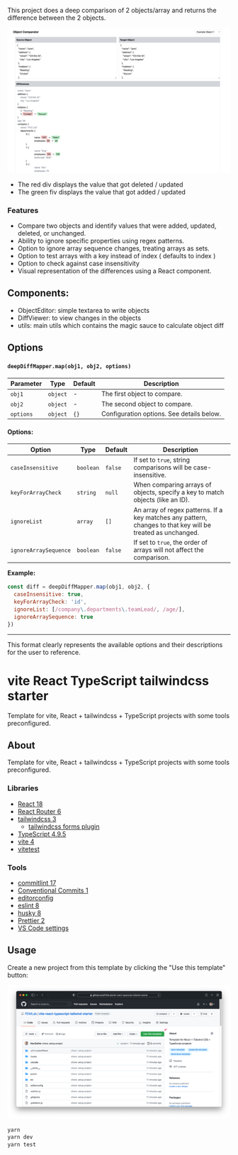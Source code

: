 This project does a deep comparison of 2 objects/array and returns the difference between the 2 objects.

![Screenshot](assets/screenshot.png)

- The red div displays the value that got deleted / updated 
- The green fiv displays the value that got added / updated

### Features
- Compare two objects and identify values that were added, updated, deleted, or unchanged.
- Ability to ignore specific properties using regex patterns.
- Option to ignore array sequence changes, treating arrays as sets.
- Option to test arrays with a key instead of index ( defaults to index )
- Option to check against case insensitivity
- Visual representation of the differences using a React component.


## Components:

- ObjectEditor: simple textarea to write objects
- DiffViewer: to view changes in the objects
- utils: main utils which contains the magic sauce to calculate object diff


## Options


#### `deepDiffMapper.map(obj1, obj2, options)`

| Parameter | Type     | Default | Description                               |
| --------- | -------- | ------- | ----------------------------------------- |
| `obj1`    | `object` | -       | The first object to compare.              |
| `obj2`    | `object` | -       | The second object to compare.             |
| `options` | `object` | `{}`    | Configuration options. See details below. |

#### Options:

| Option | Type | Default | Description |
| --- | --- | --- | --- |
| `caseInsensitive` | `boolean` | `false` | If set to `true`, string comparisons will be case-insensitive. |
| `keyForArrayCheck` | `string` | `null` | When comparing arrays of objects, specify a key to match objects (like an ID). |
| `ignoreList` | `array` | `[]` | An array of regex patterns. If a key matches any pattern, changes to that key will be treated as unchanged. |
| `ignoreArraySequence` | `boolean` | `false` | If set to `true`, the order of arrays will not affect the comparison. |

**Example:**

```javascript
const diff = deepDiffMapper.map(obj1, obj2, {
  caseInsensitive: true,
  keyForArrayCheck: 'id',
  ignoreList: [/company\.departments\.teamLead/, /age/],
  ignoreArraySequence: true
})
```

---

This format clearly represents the available options and their descriptions for the user to reference.







# vite React TypeScript tailwindcss starter

Template for vite, React + tailwindcss + TypeScript projects with some tools preconfigured.

## About

Template for vite, React + tailwindcss + TypeScript projects with some tools preconfigured.


### Libraries

- [React 18](https://reactjs.org/)
- [React Router 6](https://reactrouter.com)
- [tailwindcss 3](https://tailwindcss.com/)
  - [tailwindcss forms plugin](https://tailwindcss-forms.vercel.app/)
- [TypeScript 4.9.5](https://www.typescriptlang.org/)
- [vite 4](https://vitejs.dev/)
- [vitetest](https://vitest.dev/)

### Tools

- [commitlint 17](https://commitlint.js.org)
- [Conventional Commits 1](https://www.conventionalcommits.org)
- [editorconfig](https://editorconfig.org/)
- [eslint 8](https://eslint.org/)
- [husky 8](https://typicode.github.io/husky/#/)
- [Prettier 2](https://prettier.io/)
- [VS Code settings](https://code.visualstudio.com/)

## Usage

Create a new project from this template by clicking the "Use this template" button:

![](assets/template-usage.png)

```bash
yarn
yarn dev
yarn test
```
